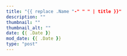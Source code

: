 ```yaml
---
title: "{{ replace .Name "-" " " | title }}"
description: ""
thumbnail: ""
thumbnail_alt: ""
date: {{ .Date }}
mod_date: {{ .Date }}
type: "post"
---
```

<!-- {{< affiliate >}} -->
<!-- <figure>
    <img src="/img/post/fotor_nft_screenshot.webp" alt="screenshot fotor.com nft creator" loading="lazy" width="762" height="287">
    <figcaption>
        <small>image by: <a href="https://www.fotor.com/nft-creator/" target="_blank">Fotor.com</a></small>
    </figcaption>
</figure> -->
